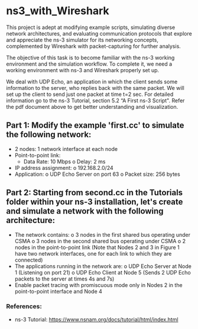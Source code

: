 # ns3_with_Wireshark
This project is adept at modifying example scripts, simulating diverse network architectures, and evaluating communication protocols that explore and appreciate the ns-3 simulator for its networking concepts, complemented by Wireshark with packet-capturing for further analysis.


The objective of this task is to become familiar with the ns-3 working environment and the simulation workflow. To complete it, we need a working environment with ns-3 and Wireshark properly set up.

We deal with UDP Echo, an application in which the client sends some information to the server, who replies back with the same packet. We will set up the client to send just one packet at time t=2 sec. For detailed information go to the ns-3 Tutorial, section 5.2 “A First ns-3 Script". Refer the pdf document above to get better understanding and visualization.

## Part 1: Modify the example 'first.cc' to simulate the following network:
- 2 nodes: 1 network interface at each node
- Point-to-point link:
     - Data Rate: 10 Mbps
   o Delay: 2 ms
- IP address assignment:
   o 192.168.2.0/24
- Application:
   o UDP Echo Server on port 63
   o Packet size: 256 bytes

## Part 2: Starting from second.cc in the Tutorials folder within your ns-3 installation, let's create and simulate a network with the following architecture:
- The network contains:
     o 3 nodes in the first shared bus operating under CSMA
     o 3 nodes in the second shared bus operating under CSMA
     o 2 nodes in the point-to-point link (Note that Nodes 2 and 3 in Figure 1 have two network interfaces, one for each link to which they are connected)
- The applications running in the network are:
     o UDP Echo Server at Node 1 (Listening on port 21)
     o UDP Echo Client at Node 5 (Sends 2 UDP Echo packets to the server at times 4s and 7s)
- Enable packet tracing with promiscuous mode only in Nodes 2 in the point-to-point interface and Node 4


### References:
- ns-3 Tutorial: https://www.nsnam.org/docs/tutorial/html/index.html
